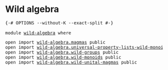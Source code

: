 # Wild algebra

<pre class="Agda"><a id="25" class="Symbol">{-#</a> <a id="29" class="Keyword">OPTIONS</a> <a id="37" class="Pragma">--without-K</a> <a id="49" class="Pragma">--exact-split</a> <a id="63" class="Symbol">#-}</a>

<a id="68" class="Keyword">module</a> <a id="75" href="wild-algebra.html" class="Module">wild-algebra</a> <a id="88" class="Keyword">where</a>
</pre>
<pre class="Agda"><a id="107" class="Keyword">open</a> <a id="112" class="Keyword">import</a> <a id="119" href="wild-algebra.magmas.html" class="Module">wild-algebra.magmas</a> <a id="139" class="Keyword">public</a>
<a id="146" class="Keyword">open</a> <a id="151" class="Keyword">import</a> <a id="158" href="wild-algebra.universal-property-lists-wild-monoids.html" class="Module">wild-algebra.universal-property-lists-wild-monoids</a> <a id="209" class="Keyword">public</a>
<a id="216" class="Keyword">open</a> <a id="221" class="Keyword">import</a> <a id="228" href="wild-algebra.wild-groups.html" class="Module">wild-algebra.wild-groups</a> <a id="253" class="Keyword">public</a>
<a id="260" class="Keyword">open</a> <a id="265" class="Keyword">import</a> <a id="272" href="wild-algebra.wild-monoids.html" class="Module">wild-algebra.wild-monoids</a> <a id="298" class="Keyword">public</a>
<a id="305" class="Keyword">open</a> <a id="310" class="Keyword">import</a> <a id="317" href="wild-algebra.wild-unital-magmas.html" class="Module">wild-algebra.wild-unital-magmas</a> <a id="349" class="Keyword">public</a>
</pre>